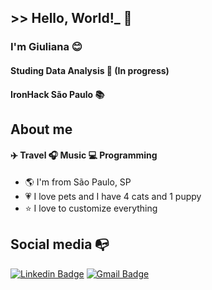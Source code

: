 ## >> Hello, World!_ :wave:

### I'm Giuliana :blush:

#### Studing Data Analysis :robot: (In progress)
#### IronHack São Paulo :books:

## About me
#### :airplane: Travel :headphones: Music :computer: Programming 
- :earth_americas:  I'm from São Paulo, SP
- :heartpulse: I love pets and I have 4 cats and 1 puppy
- :star: I love to customize everything 

## Social media :mailbox_with_no_mail:
[![Linkedin Badge](https://img.shields.io/badge/-LinkedIn-blue?style=flat-square&logo=Linkedin&logoColor=white&link=https://https://www.linkedin.com/in/giulianavcnt/)](https://https://www.linkedin.com/in/giulianavcnt/)
[![Gmail Badge](https://img.shields.io/badge/-Gmail-c14438?style=flat-square&logo=Gmail&logoColor=white&link=mailto:giulianaavicente@gmail.com)](mailto:giulianaavicente@gmail.com)

<!--
**Giuliana92/Giuliana92** is a ✨ _special_ ✨ repository because its `README.md` (this file) appears on your GitHub profile.

Here are some ideas to get you started:

- 🔭 I’m currently working on ...
- 🌱 I’m currently learning ...
- 👯 I’m looking to collaborate on ...
- 🤔 I’m looking for help with ...
- 💬 Ask me about ...
- 📫 How to reach me: ...
- 😄 Pronouns: ...
- ⚡ Fun fact: ...
-->
